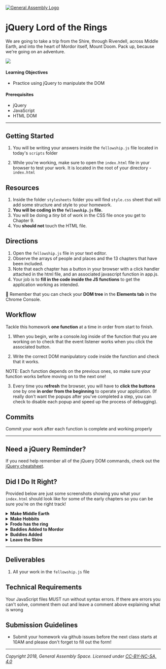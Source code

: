 [![General Assembly Logo](https://camo.githubusercontent.com/1a91b05b8f4d44b5bbfb83abac2b0996d8e26c92/687474703a2f2f692e696d6775722e636f6d2f6b6538555354712e706e67)](https://generalassemb.ly)

# jQuery Lord of the Rings

We are going to take a trip from the Shire, through Rivendell, across Middle Earth, and into the heart of Mordor itself, Mount Doom. Pack up, because we're going on an adventure.

![](https://imgur.com/IAGWicn.png)

#### Learning Objectives

- Practice using jQuery to manipulate the DOM

#### Prerequisites

- jQuery 
- JavaScript
- HTML DOM

---

## Getting Started

1. You will be writing your answers inside the `fellowship.js` file located in today's `scripts` folder

1. While you're working, make sure to open the `index.html` file in your browser to test your work. It is located in the root of your directory - `index.html`

## Resources 

1. Inside the folder `stylesheets` folder you will find `style.css` sheet that will add some structure and style to your homework.
1. **You will be coding in the `fellowship.js` file.**
1. You will be doing a _tiny_ bit of work in the CSS file once you get to Chapter 9.
1. You **should not** touch the HTML file.

## Directions
1. Open the `fellowship.js` file in your text editor.
2. Observe the arrays of people and places and the 13 chapters that have been included.
3. Note that each chapter has a button in your browser with a click handler attached in the html file, and an associated javascript function in app.js.
4. Your job is to **fill in the code inside the JS functions** to get the application working as intended.

:elephant: Remember that you can check your **DOM tree** in the **Elements tab** in the Chrome Console.

## Workflow

Tackle this homework **one function** at a time in order from start to finish.

1. When you begin, write a console.log inside of the function that you are working on to check that the event listener works when you click the associated button.

2. Write the correct DOM manipulatory code inside the function and check that it works.

NOTE: Each function depends on the previous ones, so make sure your function works before moving on to the next one!

3. Every time you **refresh** the browser, you will have to **click the buttons** one by one **in order from the beginning** to operate your application. (If really don't want the popups after you've completed a step, you can check to disable each popup and speed up the process of debugging).

## Commits

Commit your work after each function is complete and working properly

---

## Need a jQuery Reminder?

If you need help remember all of the jQuery DOM commands, check out the [jQuery cheatsheet](https://git.generalassemb.ly/Web-Development-Immersive-Remote/WDIR-Stan-Lee/wiki/jQuery-Cheatsheet).

## Did I Do It Right? 

Provided below are just some screenshots showing you what your `index.html` should look like for some of the early chapters so you can be sure you're on the right track! 

<details><summary><strong>Make Middle Earth</strong></summary>
<img src="https://i.imgur.com/ul0svtY.jpg">
</details>

<details><summary><strong>Make Hobbits</strong></summary>
<img src="https://i.imgur.com/B8qKof3.jpg">
</details>

<details><summary><strong>Frodo has the ring</strong></summary>
<img src="https://i.imgur.com/1b6dOde.png">
</details>

<details><summary><strong>Baddies Added to Mordor</strong></summary>
<img src="https://i.imgur.com/7svUIIk.jpg">
</details>

<details><summary><strong>Buddies Added</strong></summary>
<img src="https://i.imgur.com/87Z8GzM.jpg">
</details>

<details><summary><strong>Leave the Shire</strong></summary>
<img src="https://i.imgur.com/kv1cfnP.jpg">
<img src="https://i.imgur.com/HMXFmH0.png">
</details>

---

## Deliverables

1. All your work in the `fellowship.js` file 

## Technical Requirements

Your JavaScript files MUST run without syntax errors. If there are errors you can't solve, comment them out and leave a comment above explaining what is wrong

## Submission Guidelines

- Submit your homework via github issues before the next class starts at 10AM and please don't forget to fill out the form!

---

*Copyright 2018, General Assembly Space. Licensed under [CC-BY-NC-SA, 4.0](https://creativecommons.org/licenses/by-nc-sa/4.0/)*
